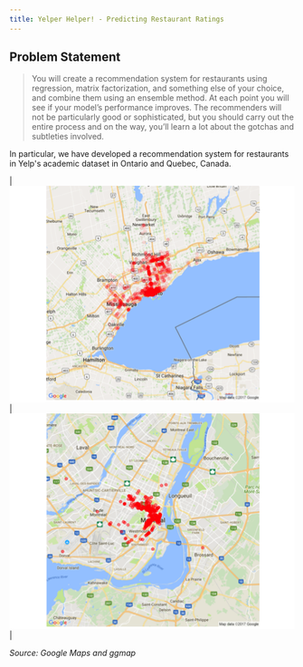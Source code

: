 ```yaml
---
title: Yelper Helper! - Predicting Restaurant Ratings
---
```


## Problem Statement

>You will create a recommendation system for restaurants using regression, matrix factorization, and something else of your choice, and combine them using an ensemble method. At each point you will see if your model’s performance improves. The recommenders will not be particularly good or sophisticated, but you should carry out the entire process and on the way, you’ll learn a lot about the gotchas and subtleties involved.

In particular, we have developed a recommendation system for restaurants in Yelp's academic dataset in Ontario and Quebec, Canada. 

| ![png](Other_files/ontario.png) | ![png](Other_files/quebec.png) |

*Source: Google Maps and ggmap*
